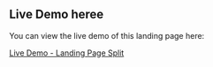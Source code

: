 ## Live Demo heree

You can view the live demo of this landing page here:

[Live Demo - Landing Page Split](https://landing-page-split-eosin.vercel.app/)

